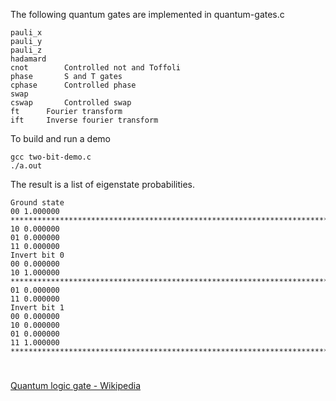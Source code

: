 The following quantum gates are implemented in quantum-gates.c
```
pauli_x
pauli_y
pauli_z
hadamard
cnot		Controlled not and Toffoli
phase		S and T gates
cphase		Controlled phase
swap
cswap		Controlled swap
ft		Fourier transform
ift		Inverse fourier transform
```

To build and run a demo
```
gcc two-bit-demo.c
./a.out
```

The result is a list of eigenstate probabilities.

```
Ground state
00 1.000000 ****************************************************************************************************
10 0.000000 
01 0.000000 
11 0.000000 
Invert bit 0
00 0.000000 
10 1.000000 ****************************************************************************************************
01 0.000000 
11 0.000000 
Invert bit 1
00 0.000000 
10 0.000000 
01 0.000000 
11 1.000000 ****************************************************************************************************
```
#

[Quantum logic gate - Wikipedia](https://en.wikipedia.org/wiki/Quantum_logic_gate)
